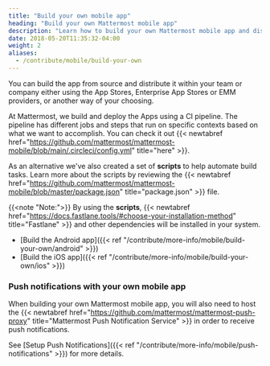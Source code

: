 ```yaml
---
title: "Build your own mobile app"
heading: "Build your own Mattermost mobile app"
description: "Learn how to build your own Mattermost mobile app and distribute it within your team."
date: 2018-05-20T11:35:32-04:00
weight: 2
aliases:
  - /contribute/mobile/build-your-own
---
```


You can build the app from source and distribute it within your team or company either using the App Stores, Enterprise App Stores or EMM providers, or another way of your choosing.

At Mattermost, we build and deploy the Apps using a CI pipeline. The pipeline has different jobs and steps that run on specific contexts based on what we want to accomplish. You can check it out {{< newtabref href="https://github.com/mattermost/mattermost-mobile/blob/main/.circleci/config.yml" title="here" >}}.

As an alternative we've also created a set of **scripts** to help automate build tasks. Learn more about the scripts by reviewing the {{< newtabref href="https://github.com/mattermost/mattermost-mobile/blob/master/package.json" title="package.json" >}} file.

{{<note "Note:">}}
By using the **scripts**, {{< newtabref href="https://docs.fastlane.tools/#choose-your-installation-method" title="Fastlane" >}} and other dependencies will be installed in your system.




- [Build the Android app]({{< ref "/contribute/more-info/mobile/build-your-own/android" >}})
- [Build the iOS app]({{< ref "/contribute/more-info/mobile/build-your-own/ios" >}})

### Push notifications with your own mobile app

When building your own Mattermost mobile app, you will also need to host the {{< newtabref href="https://github.com/mattermost/mattermost-push-proxy" title="Mattermost Push Notification Service" >}} in order to receive push notifications.

See [Setup Push Notifications]({{< ref "/contribute/more-info/mobile/push-notifications" >}}) for more details.
